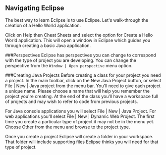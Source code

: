 ## Navigating Eclipse

The best way to learn Eclipse is to use Eclipse. Let's walk-through the creation of a Hello World application.

Click on Help then Cheat Sheets and select the option for Create a Hello World application. This will open a window in Eclipse which guides you through creating a basic Java application.

###Perspectives
Eclipse has perspectives you can change to correspond with the type of project you are developing. You can change the perspective from the ```Window | Open perspective``` menu option.


###Creating Java Projects
Before creating a class for your project you need a project. In the main toolbar, click on the New Java Project button, or select File | New | Java project from the menu bar. You'll need to give each project a unique name. Please choose a name that will help you remember the project you're creating. At the end of the class you'll have a workspace full of projects and may wish to refer to code from previous projects. 

For Java console applications you will select File | New | Java Project. For web applications you'll select File | New | Dynamic Web Project. The first time you create a particular type of project it may not be in the menu yet. Choose Other from the menu and browse to the project type.

Once you create a project Eclipse will create a folder in your workspace. That folder will include  supporting files Eclipse thinks you will need for that type of project.
